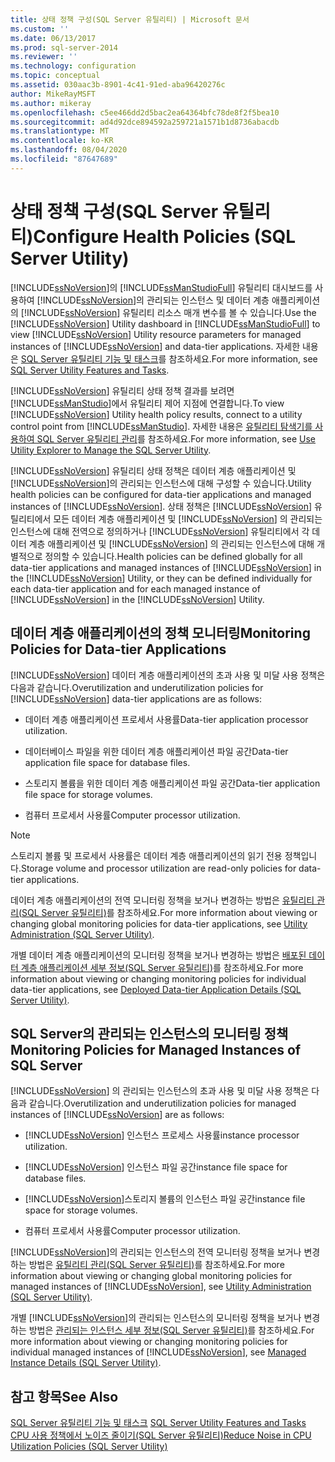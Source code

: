 ```yaml
---
title: 상태 정책 구성(SQL Server 유틸리티) | Microsoft 문서
ms.custom: ''
ms.date: 06/13/2017
ms.prod: sql-server-2014
ms.reviewer: ''
ms.technology: configuration
ms.topic: conceptual
ms.assetid: 030aac3b-8901-4c41-91ed-aba96420276c
author: MikeRayMSFT
ms.author: mikeray
ms.openlocfilehash: c5ee466dd2d5bac2ea64364bfc78de8f2f5bea10
ms.sourcegitcommit: ad4d92dce894592a259721a1571b1d8736abacdb
ms.translationtype: MT
ms.contentlocale: ko-KR
ms.lasthandoff: 08/04/2020
ms.locfileid: "87647689"
---
```

# <a name="configure-health-policies-sql-server-utility"></a><span data-ttu-id="b334c-102">상태 정책 구성(SQL Server 유틸리티)</span><span class="sxs-lookup"><span data-stu-id="b334c-102">Configure Health Policies (SQL Server Utility)</span></span>
  <span data-ttu-id="b334c-103">[!INCLUDE[ssNoVersion](../../includes/ssnoversion-md.md)]의 [!INCLUDE[ssManStudioFull](../../includes/ssmanstudiofull-md.md)] 유틸리티 대시보드를 사용하여 [!INCLUDE[ssNoVersion](../../includes/ssnoversion-md.md)]의 관리되는 인스턴스 및 데이터 계층 애플리케이션의 [!INCLUDE[ssNoVersion](../../includes/ssnoversion-md.md)] 유틸리티 리소스 매개 변수를 볼 수 있습니다.</span><span class="sxs-lookup"><span data-stu-id="b334c-103">Use the [!INCLUDE[ssNoVersion](../../includes/ssnoversion-md.md)] Utility dashboard in [!INCLUDE[ssManStudioFull](../../includes/ssmanstudiofull-md.md)] to view [!INCLUDE[ssNoVersion](../../includes/ssnoversion-md.md)] Utility resource parameters for managed instances of [!INCLUDE[ssNoVersion](../../includes/ssnoversion-md.md)] and data-tier applications.</span></span> <span data-ttu-id="b334c-104">자세한 내용은 [SQL Server 유틸리티 기능 및 태스크](sql-server-utility-features-and-tasks.md)를 참조하세요.</span><span class="sxs-lookup"><span data-stu-id="b334c-104">For more information, see [SQL Server Utility Features and Tasks](sql-server-utility-features-and-tasks.md).</span></span>  
  
 <span data-ttu-id="b334c-105">[!INCLUDE[ssNoVersion](../../includes/ssnoversion-md.md)] 유틸리티 상태 정책 결과를 보려면 [!INCLUDE[ssManStudio](../../includes/ssmanstudio-md.md)]에서 유틸리티 제어 지점에 연결합니다.</span><span class="sxs-lookup"><span data-stu-id="b334c-105">To view [!INCLUDE[ssNoVersion](../../includes/ssnoversion-md.md)] Utility health policy results, connect to a utility control point from [!INCLUDE[ssManStudio](../../includes/ssmanstudio-md.md)].</span></span> <span data-ttu-id="b334c-106">자세한 내용은 [유틸리티 탐색기를 사용하여 SQL Server 유틸리티 관리](use-utility-explorer-to-manage-the-sql-server-utility.md)를 참조하세요.</span><span class="sxs-lookup"><span data-stu-id="b334c-106">For more information, see [Use Utility Explorer to Manage the SQL Server Utility](use-utility-explorer-to-manage-the-sql-server-utility.md).</span></span>  
  
 [!INCLUDE[ssNoVersion](../../includes/ssnoversion-md.md)] <span data-ttu-id="b334c-107">유틸리티 상태 정책은 데이터 계층 애플리케이션 및 [!INCLUDE[ssNoVersion](../../includes/ssnoversion-md.md)]의 관리되는 인스턴스에 대해 구성할 수 있습니다.</span><span class="sxs-lookup"><span data-stu-id="b334c-107">Utility health policies can be configured for data-tier applications and managed instances of [!INCLUDE[ssNoVersion](../../includes/ssnoversion-md.md)].</span></span> <span data-ttu-id="b334c-108">상태 정책은 [!INCLUDE[ssNoVersion](../../includes/ssnoversion-md.md)] 유틸리티에서 모든 데이터 계층 애플리케이션 및 [!INCLUDE[ssNoVersion](../../includes/ssnoversion-md.md)] 의 관리되는 인스턴스에 대해 전역으로 정의하거나 [!INCLUDE[ssNoVersion](../../includes/ssnoversion-md.md)] 유틸리티에서 각 데이터 계층 애플리케이션 및 [!INCLUDE[ssNoVersion](../../includes/ssnoversion-md.md)] 의 관리되는 인스턴스에 대해 개별적으로 정의할 수 있습니다.</span><span class="sxs-lookup"><span data-stu-id="b334c-108">Health policies can be defined globally for all data-tier applications and managed instances of [!INCLUDE[ssNoVersion](../../includes/ssnoversion-md.md)] in the [!INCLUDE[ssNoVersion](../../includes/ssnoversion-md.md)] Utility, or they can be defined individually for each data-tier application and for each managed instance of [!INCLUDE[ssNoVersion](../../includes/ssnoversion-md.md)] in the [!INCLUDE[ssNoVersion](../../includes/ssnoversion-md.md)] Utility.</span></span>  
  
## <a name="monitoring-policies-for-data-tier-applications"></a><span data-ttu-id="b334c-109">데이터 계층 애플리케이션의 정책 모니터링</span><span class="sxs-lookup"><span data-stu-id="b334c-109">Monitoring Policies for Data-tier Applications</span></span>  
 <span data-ttu-id="b334c-110">[!INCLUDE[ssNoVersion](../../includes/ssnoversion-md.md)] 데이터 계층 애플리케이션의 초과 사용 및 미달 사용 정책은 다음과 같습니다.</span><span class="sxs-lookup"><span data-stu-id="b334c-110">Overutilization and underutilization policies for [!INCLUDE[ssNoVersion](../../includes/ssnoversion-md.md)] data-tier applications are as follows:</span></span>  
  
-   <span data-ttu-id="b334c-111">데이터 계층 애플리케이션 프로세서 사용률</span><span class="sxs-lookup"><span data-stu-id="b334c-111">Data-tier application processor utilization.</span></span>  
  
-   <span data-ttu-id="b334c-112">데이터베이스 파일을 위한 데이터 계층 애플리케이션 파일 공간</span><span class="sxs-lookup"><span data-stu-id="b334c-112">Data-tier application file space for database files.</span></span>  
  
-   <span data-ttu-id="b334c-113">스토리지 볼륨을 위한 데이터 계층 애플리케이션 파일 공간</span><span class="sxs-lookup"><span data-stu-id="b334c-113">Data-tier application file space for storage volumes.</span></span>  
  
-   <span data-ttu-id="b334c-114">컴퓨터 프로세서 사용률</span><span class="sxs-lookup"><span data-stu-id="b334c-114">Computer processor utilization.</span></span>  
  
> [!NOTE]  
>  <span data-ttu-id="b334c-115">스토리지 볼륨 및 프로세서 사용률은 데이터 계층 애플리케이션의 읽기 전용 정책입니다.</span><span class="sxs-lookup"><span data-stu-id="b334c-115">Storage volume and processor utilization are read-only policies for data-tier applications.</span></span>  
  
 <span data-ttu-id="b334c-116">데이터 계층 애플리케이션의 전역 모니터링 정책을 보거나 변경하는 방법은 [유틸리티 관리&#40;SQL Server 유틸리티&#41;](../../database-engine/utility-administration-sql-server-utility.md)를 참조하세요.</span><span class="sxs-lookup"><span data-stu-id="b334c-116">For more information about viewing or changing global monitoring policies for data-tier applications, see [Utility Administration &#40;SQL Server Utility&#41;](../../database-engine/utility-administration-sql-server-utility.md).</span></span>  
  
 <span data-ttu-id="b334c-117">개별 데이터 계층 애플리케이션의 모니터링 정책을 보거나 변경하는 방법은 [배포된 데이터 계층 애플리케이션 세부 정보&#40;SQL Server 유틸리티&#41;](../../database-engine/deployed-data-tier-application-details-sql-server-utility.md)를 참조하세요.</span><span class="sxs-lookup"><span data-stu-id="b334c-117">For more information about viewing or changing monitoring policies for individual data-tier applications, see [Deployed Data-tier Application Details &#40;SQL Server Utility&#41;](../../database-engine/deployed-data-tier-application-details-sql-server-utility.md).</span></span>  
  
## <a name="monitoring-policies-for-managed-instances-of-sql-server"></a><span data-ttu-id="b334c-118">SQL Server의 관리되는 인스턴스의 모니터링 정책</span><span class="sxs-lookup"><span data-stu-id="b334c-118">Monitoring Policies for Managed Instances of SQL Server</span></span>  
 <span data-ttu-id="b334c-119">[!INCLUDE[ssNoVersion](../../includes/ssnoversion-md.md)] 의 관리되는 인스턴스의 초과 사용 및 미달 사용 정책은 다음과 같습니다.</span><span class="sxs-lookup"><span data-stu-id="b334c-119">Overutilization and underutilization policies for managed instances of [!INCLUDE[ssNoVersion](../../includes/ssnoversion-md.md)] are as follows:</span></span>  
  
-   [!INCLUDE[ssNoVersion](../../includes/ssnoversion-md.md)] <span data-ttu-id="b334c-120">인스턴스 프로세스 사용률</span><span class="sxs-lookup"><span data-stu-id="b334c-120">instance processor utilization.</span></span>  
  
-   [!INCLUDE[ssNoVersion](../../includes/ssnoversion-md.md)] <span data-ttu-id="b334c-121">인스턴스 파일 공간</span><span class="sxs-lookup"><span data-stu-id="b334c-121">instance file space for database files.</span></span>  
  
-   [!INCLUDE[ssNoVersion](../../includes/ssnoversion-md.md)]<span data-ttu-id="b334c-122">스토리지 볼륨의 인스턴스 파일 공간</span><span class="sxs-lookup"><span data-stu-id="b334c-122">instance file space for storage volumes.</span></span>  
  
-   <span data-ttu-id="b334c-123">컴퓨터 프로세서 사용률</span><span class="sxs-lookup"><span data-stu-id="b334c-123">Computer processor utilization.</span></span>  
  
 <span data-ttu-id="b334c-124">[!INCLUDE[ssNoVersion](../../includes/ssnoversion-md.md)]의 관리되는 인스턴스의 전역 모니터링 정책을 보거나 변경하는 방법은 [유틸리티 관리&#40;SQL Server 유틸리티&#41;](../../database-engine/utility-administration-sql-server-utility.md)를 참조하세요.</span><span class="sxs-lookup"><span data-stu-id="b334c-124">For more information about viewing or changing global monitoring policies for managed instances of [!INCLUDE[ssNoVersion](../../includes/ssnoversion-md.md)], see [Utility Administration &#40;SQL Server Utility&#41;](../../database-engine/utility-administration-sql-server-utility.md).</span></span>  
  
 <span data-ttu-id="b334c-125">개별 [!INCLUDE[ssNoVersion](../../includes/ssnoversion-md.md)]의 관리되는 인스턴스의 모니터링 정책을 보거나 변경하는 방법은 [관리되는 인스턴스 세부 정보&#40;SQL Server 유틸리티&#41;](../../database-engine/managed-instance-details-sql-server-utility.md)를 참조하세요.</span><span class="sxs-lookup"><span data-stu-id="b334c-125">For more information about viewing or changing monitoring policies for individual managed instances of [!INCLUDE[ssNoVersion](../../includes/ssnoversion-md.md)], see [Managed Instance Details &#40;SQL Server Utility&#41;](../../database-engine/managed-instance-details-sql-server-utility.md).</span></span>  
  
## <a name="see-also"></a><span data-ttu-id="b334c-126">참고 항목</span><span class="sxs-lookup"><span data-stu-id="b334c-126">See Also</span></span>  
 <span data-ttu-id="b334c-127">[SQL Server 유틸리티 기능 및 태스크](sql-server-utility-features-and-tasks.md) </span><span class="sxs-lookup"><span data-stu-id="b334c-127">[SQL Server Utility Features and Tasks](sql-server-utility-features-and-tasks.md) </span></span>  
 [<span data-ttu-id="b334c-128">CPU 사용 정책에서 노이즈 줄이기&#40;SQL Server 유틸리티&#41;</span><span class="sxs-lookup"><span data-stu-id="b334c-128">Reduce Noise in CPU Utilization Policies &#40;SQL Server Utility&#41;</span></span>](reduce-noise-in-cpu-utilization-policies-sql-server-utility.md)  
  
  
